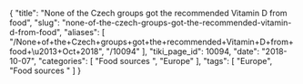 {
    "title": "None of the Czech groups got the recommended Vitamin D from food",
    "slug": "none-of-the-czech-groups-got-the-recommended-vitamin-d-from-food",
    "aliases": [
        "/None+of+the+Czech+groups+got+the+recommended+Vitamin+D+from+food+\u2013+Oct+2018",
        "/10094"
    ],
    "tiki_page_id": 10094,
    "date": "2018-10-07",
    "categories": [
        "Food sources ",
        "Europe"
    ],
    "tags": [
        "Europe",
        "Food sources "
    ]
}